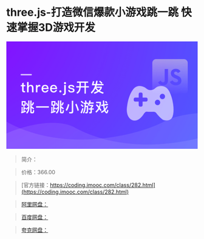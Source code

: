 # three.js-打造微信爆款小游戏跳一跳 快速掌握3D游戏开发

![img](../../assets/5fd18b3b0950423105400304.png)

> 简介：

> 价格：366.00

> [官方链接：https://coding.imooc.com/class/282.html](https://coding.imooc.com/class/282.html)

> [阿里网盘：]()

> [百度网盘：]()

> [夸克网盘：]()

